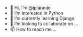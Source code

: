 - 👋 Hi, I’m @jplaraujo
- 👀 I’m interested in Python
- 🌱 I’m currently learning Django
- 💞️ I’m looking to collaborate on ...
- 📫 How to reach me ...

<!---
jplaraujo/jplaraujo is a ✨ special ✨ repository because its `README.md` (this file) appears on your GitHub profile.
You can click the Preview link to take a look at your changes.
--->
